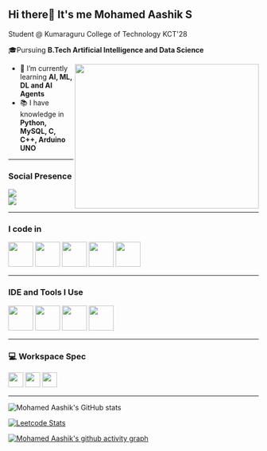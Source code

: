 ## Hi there👋 It's me Mohamed Aashik S  

Student @ Kumaraguru College of Technology KCT'28

 🎓Pursuing **B.Tech Artificial Intelligence and Data Science**  

<img align="right" width="370" height="290" src="https://i.pinimg.com/originals/47/f0/34/47f0342cec72b800463bf003eac1257e.gif">

- 🌱 I’m currently learning **AI, ML, DL and AI Agents**
- 📚 I have knowledge in **Python, MySQL, C, C++, Arduino UNO**

---

### Social Presence  

[<img src="https://img.shields.io/badge/LinkedIn-0077B5?style=for-the-badge&logo=linkedin&logoColor=white" />](https://www.linkedin.com/in/mohamed-aashik-s-24jul2007)  
[<img src="https://img.shields.io/badge/instagram-d62976?style=for-the-badge&logo=instagram&logoColor=white" />](https://www.instagram.com/_._masart_24_._?igsh=MXJ1OHpxZzJuZHZscQ%3D%3D)  

---

### I code in  

<img height="50" width="50" src="https://img.icons8.com/color/48/000000/python.png" />  <img height="50" width="50" src="https://img.icons8.com/color/48/000000/c-programming.png" />  <img height="50" width="50" src="https://img.icons8.com/color/48/000000/c-plus-plus-logo.png" />   <img height="50" width="50" src="https://img.icons8.com/color/48/000000/mysql-logo.png"/>  <img height="50" width="50" src="https://img.icons8.com/fluent/48/000000/arduino.png"/>  

---

### IDE and Tools I Use  

<img height="50" width="50" src="https://img.icons8.com/color/48/000000/visual-studio-code-2019.png"/>  <img height="50" width="50" src="https://img.icons8.com/dusk/64/000000/anaconda.png"/>  <img height="50" width="50" src="https://img.icons8.com/color/480/null/notion--v1.png" />  <img height="50" width="50" src="https://colab.research.google.com/img/colab_favicon_256px.png"/>  

---

### 💻 Workspace Spec  

<img height="30" src="https://img.shields.io/badge/ASUS-Laptop-000000?style=for-the-badge&logo=asus&logoColor=white"/>  
<img height="30" src="https://img.shields.io/badge/NVIDIA-RTX3050-76B900?style=for-the-badge&logo=nvidia&logoColor=white"/>  
<img height="30" src="https://img.shields.io/badge/AMD-Ryzen_7_7000_Series-ED1C24?style=for-the-badge&logo=amd&logoColor=white"/>  

---

![Mohamed Aashik's GitHub stats](https://github-readme-stats.vercel.app/api?username=MohamedAashik&theme=dark&show_icons=true&&hide=issues,contribs)  

[![Leetcode Stats](https://leetcard.jacoblin.cool/Mohamed_Aashik_24?ext=contest&theme=dark)](https://leetcode.com/u/Mohamed_Aashik_24/)  

[![Mohamed Aashik's github activity graph](https://github-readme-activity-graph.vercel.app/graph?username=MohamedAashik&bg_color=000000&color=ffffff&line=51f565&point=ffffff&area=true&hide_border=true)](https://github.com/ashutosh00710/github-readme-activity-graph)  
